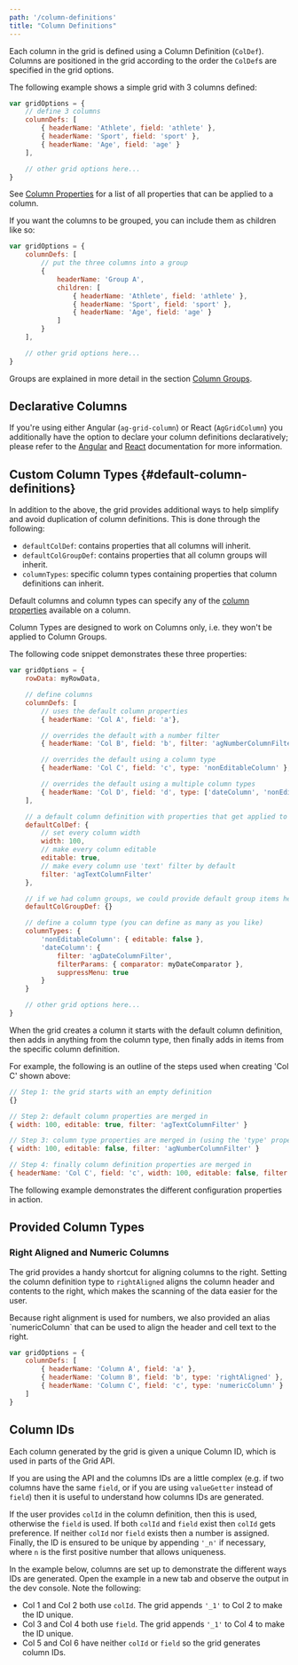 ```yaml
---
path: '/column-definitions'
title: "Column Definitions"
---
```

Each column in the grid is defined using a Column Definition (`ColDef`). Columns are positioned in the
grid according to the order the `ColDef`s are specified in the grid options.

The following example shows a simple grid with 3 columns defined:

```js
var gridOptions = {
    // define 3 columns
    columnDefs: [
        { headerName: 'Athlete', field: 'athlete' },
        { headerName: 'Sport', field: 'sport' },
        { headerName: 'Age', field: 'age' }
    ],

    // other grid options here...
}
```

See [Column Properties](../column-properties/) for a
list of all properties that can be applied to a column.

If you want the columns to be grouped, you can include them as children like so:

```js
var gridOptions = {
    columnDefs: [
        // put the three columns into a group
        {
            headerName: 'Group A',
            children: [
                { headerName: 'Athlete', field: 'athlete' },
                { headerName: 'Sport', field: 'sport' },
                { headerName: 'Age', field: 'age' }
            ]
        }
    ],

    // other grid options here...
}
```

Groups are explained in more detail in the section [Column Groups](../grouping-headers/).

## Declarative Columns

If you're using either Angular (`ag-grid-column`) or React (`AgGridColumn`) you additionally have
the option to declare your column definitions declaratively; please refer to the [Angular](../angular-markup)
and [React](../react-column-configuration/) documentation for more information.

## Custom Column Types {#default-column-definitions}

In addition to the above, the grid provides additional ways to help simplify and avoid duplication of column definitions.
This is done through the following:

- `defaultColDef`: contains properties that all columns will inherit.
- `defaultColGroupDef`: contains properties that all column groups will inherit.
- `columnTypes`: specific column types containing properties that column definitions can inherit.

Default columns and column types can specify any of the [column properties](../column-properties/) available on a column.

<note>
    Column Types are designed to work on Columns only, i.e. they won't be applied to Column Groups.
</note>

The following code snippet demonstrates these three properties:

```js
var gridOptions = {
    rowData: myRowData,

    // define columns
    columnDefs: [
        // uses the default column properties
        { headerName: 'Col A', field: 'a'},

        // overrides the default with a number filter
        { headerName: 'Col B', field: 'b', filter: 'agNumberColumnFilter' },

        // overrides the default using a column type
        { headerName: 'Col C', field: 'c', type: 'nonEditableColumn' },

        // overrides the default using a multiple column types
        { headerName: 'Col D', field: 'd', type: ['dateColumn', 'nonEditableColumn'] }
    ],

    // a default column definition with properties that get applied to every column
    defaultColDef: {
        // set every column width
        width: 100,
        // make every column editable
        editable: true,
        // make every column use 'text' filter by default
        filter: 'agTextColumnFilter'
    },

    // if we had column groups, we could provide default group items here
    defaultColGroupDef: {}

    // define a column type (you can define as many as you like)
    columnTypes: {
        'nonEditableColumn': { editable: false },
        'dateColumn': {
            filter: 'agDateColumnFilter',
            filterParams: { comparator: myDateComparator },
            suppressMenu: true
        }
    }

    // other grid options here...
}
```

When the grid creates a column it starts with the default column definition, then adds in anything from the column
type, then finally adds in items from the specific column definition.

For example, the following is an outline of the steps used when creating 'Col C' shown above:

```js
// Step 1: the grid starts with an empty definition
{}

// Step 2: default column properties are merged in
{ width: 100, editable: true, filter: 'agTextColumnFilter' }

// Step 3: column type properties are merged in (using the 'type' property)
{ width: 100, editable: false, filter: 'agNumberColumnFilter' }

// Step 4: finally column definition properties are merged in
{ headerName: 'Col C', field: 'c', width: 100, editable: false, filter: 'agNumberColumnFilter' }
```

The following example demonstrates the different configuration properties in action.

<example-runner name="column-definitions/column-definition" title="Column Definition Example" type="generated" options='{ "grid": { "height": "100%" }}'></example-runner>

## Provided Column Types

### Right Aligned and Numeric Columns

The grid provides a handy shortcut for aligning columns to the right.
Setting the column definition type to `rightAligned` aligns the column header and contents to the right,
which makes the scanning of the data easier for the user.

<note>
    Because right alignment is used for numbers, we also provided an alias `numericColumn`
    that can be used to align the header and cell text to the right.
</note>

```js
var gridOptions = {
    columnDefs: [
        { headerName: 'Column A', field: 'a' },
        { headerName: 'Column B', field: 'b', type: 'rightAligned' },
        { headerName: 'Column C', field: 'c', type: 'numericColumn' }
    ]
}
```

## Column IDs

Each column generated by the grid is given a unique Column ID, which is used in parts of the Grid API.

If you are using the API and the columns IDs are a little complex (e.g. if two columns have the same
`field`, or if you are using `valueGetter` instead of `field`) then it is useful to
understand how columns IDs are generated.

If the user provides `colId` in the column definition, then this is used, otherwise the `field`
is used. If both `colId` and `field` exist then `colId` gets preference. If neither
`colId` nor `field` exists then a number is assigned. Finally, the ID is ensured to be unique by
appending `'_n'` if necessary, where `n` is the first positive number that allows uniqueness.

In the example below, columns are set up to demonstrate the different ways IDs are generated.
Open the example in a new tab and observe the output in the dev console. Note the following:

- Col 1 and Col 2 both use `colId`. The grid appends `'_1'` to Col 2 to make the ID unique.
- Col 3 and Col 4 both use `field`. The grid appends `'_1'` to Col 4 to make the ID unique.
- Col 5 and Col 6 have neither `colId` or `field` so the grid generates column IDs.

<example-runner name="column-definitions/column-ids" title="Column IDs" type="generated"></example-runner>

